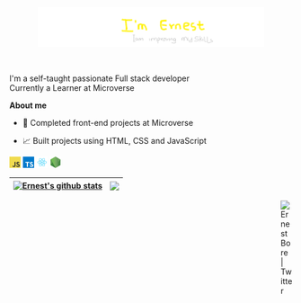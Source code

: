<p align="center"><img width="80%" alt="Hello, I'm Ernest. I am improving on my skills currently" src="./assets/gh-readme-header.png" /></a></p>

<br />

I'm a self-taught passionate Full stack developer <br>
Currently a Learner at Microverse

**About me**

- 💼 Completed front-end projects at Microverse

- 📈 Built projects using HTML, CSS and JavaScript

<code><img height="20" alt="javascript" src="https://raw.githubusercontent.com/github/explore/80688e429a7d4ef2fca1e82350fe8e3517d3494d/topics/javascript/javascript.png"></code>
<code><img height="20" alt="typescript" src="https://raw.githubusercontent.com/github/explore/80688e429a7d4ef2fca1e82350fe8e3517d3494d/topics/typescript/typescript.png"></code>
<code><img height="20" alt="react" src="https://raw.githubusercontent.com/github/explore/80688e429a7d4ef2fca1e82350fe8e3517d3494d/topics/react/react.png"></code>
<code><img height="20" alt="nodejs" src="https://raw.githubusercontent.com/github/explore/80688e429a7d4ef2fca1e82350fe8e3517d3494d/topics/nodejs/nodejs.png"></code>

| <a href="https://github.com/anuraghazra/github-readme-stats"><img align="center" src="https://github-readme-stats.vercel.app/api?username=ernestkorir&show_icons=true&include_all_commits=true&theme=buefy&hide_border=true" alt="Ernest's github stats" /></a> | <a href="https://github.com/ernestkorir/github-readme-stats"><img align="center" src="https://github-readme-stats.vercel.app/api/top-langs/?username=ernestkorir&layout=compact&theme=buefy&hide_border=true" /></a> |
| --------------------------------------------------------------------------------------------------------------------------------------------------------------------------------------------------------------------------------------------------------------- | -------------------------------------------------------------------------------------------------------------------------------------------------------------------------------------------------------------------- |

<a href="https://twitter.com/ernestbore3">
  <img align="right" alt="Ernest Bore | Twitter" width="21px" src="https://raw.githubusercontent.com/anuraghazra/anuraghazra/master/assets/twitter.svg" />
</a>
